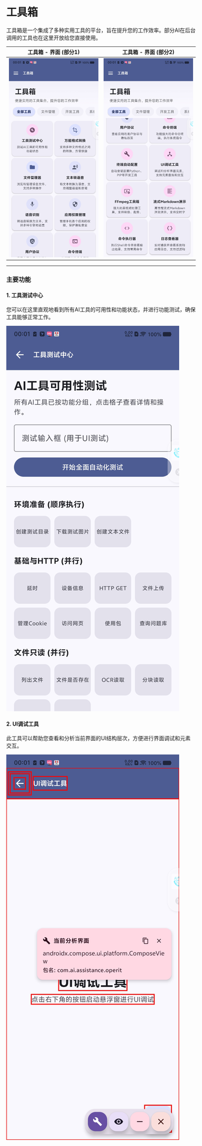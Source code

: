 # 工具箱

工具箱是一个集成了多种实用工具的平台，旨在提升您的工作效率。部分AI在后台调用的工具也在这里开放给您直接使用。

| 工具箱 - 界面 (部分1) | 工具箱 - 界面 (部分2) |
| :---: | :---: |
| ![工具箱主界面1](/manuals/assets/tool_box/4cb1c32634e78c3ae7274795c35f0dbe.png) | ![工具箱主界面2](/manuals/assets/tool_box/c878f6377ddab9a0152508505e3df26b.png) |

---

### 主要功能

#### 1. 工具测试中心

您可以在这里直观地看到所有AI工具的可用性和功能状态，并进行功能测试，确保工具能够正常工作。

![工具测试中心](/manuals/assets/tool_box/6981aacb8f97c224afed79c85fc49793.png)

#### 2. UI调试工具

此工具可以帮助您查看和分析当前界面的UI结构层次，方便进行界面调试和元素交互。

![UI调试工具](/manuals/assets/tool_box/82f32a26f73ff9667f81b21aec3354e9.png) 